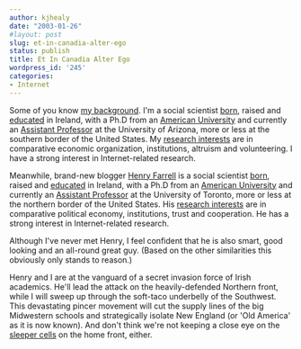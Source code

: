 ```yaml
---
author: kjhealy
date: "2003-01-26"
#layout: post
slug: et-in-canadia-alter-ego
status: publish
title: Et In Canadia Alter Ego
wordpress_id: '245'
categories:
- Internet
---
```


Some of you know [my background](http://www.u.arizona.edu/~kjhealy/vita.php3). I'm a social scientist [born](http://www.cork-guide.ie/), raised and [educated](http://www.ucc.ie) in Ireland, with a Ph.D from an [American University](http://www.princeton.edu) and currently an [Assistant Professor](http://fp.arizona.edu/soc/) at the University of Arizona, more or less at the southern border of the United States. My [research interests](http://www.u.arizona.edu/~kjhealy/papers.php3) are in comparative economic organization, institutions, altruism and volunteering. I have a strong interest in Internet-related research.

Meanwhile, brand-new blogger [Henry Farrell](http://farrell.blogspot.com/ "Henry Farrell's Weblog") is a social scientist [born](http://www.visitdublin.com/), raised and [educated](http://www.ucd.ie) in Ireland, with a Ph.D from an [American University](http://www.georgetown.edu) and currently an [Assistant Professor](http://www.chass.utoronto.ca/polsci/) at the University of Toronto, more or less at the northern border of the United States. His [research interests](http://users.rcn.com/erbnico/work) are in comparative political economy, institutions, trust and cooperation. He has a strong interest in Internet-related research.

Although I've never met Henry, I feel confident that he is also smart, good looking and an all-round great guy. (Based on the other similarities this obviously only stands to reason.)

Henry and I are at the vanguard of a secret invasion force of Irish academics. He'll lead the attack on the heavily-defended Northern front, while I will sweep up through the soft-taco underbelly of the Southwest. This devastating pincer movement will cut the supply lines of the big Midwestern schools and strategically isolate New England (or 'Old America' as it is now known). And don't think we're not keeping a close eye on the [sleeper cells](http://www.atlanticblog.com/) on the home front, either.
